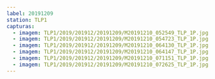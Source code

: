 ```yaml
---
label: 20191209
station: TLP1
capturas:
  - imagem: TLP1/2019/201912/20191209/M20191210_052549_TLP_1P.jpg
  - imagem: TLP1/2019/201912/20191209/M20191210_054723_TLP_1P.jpg
  - imagem: TLP1/2019/201912/20191209/M20191210_064130_TLP_1P.jpg
  - imagem: TLP1/2019/201912/20191209/M20191210_064147_TLP_1P.jpg
  - imagem: TLP1/2019/201912/20191209/M20191210_071151_TLP_1P.jpg
  - imagem: TLP1/2019/201912/20191209/M20191210_072625_TLP_1P.jpg
---
```

